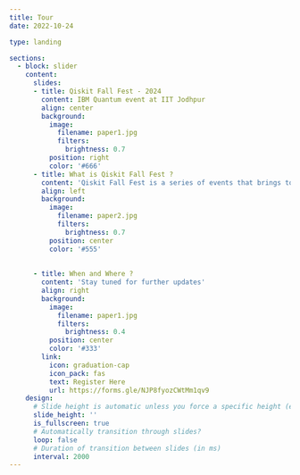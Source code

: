 ```yaml
---
title: Tour
date: 2022-10-24

type: landing

sections:
  - block: slider
    content:
      slides:
      - title: Qiskit Fall Fest - 2024
        content: IBM Quantum event at IIT Jodhpur
        align: center
        background:
          image:
            filename: paper1.jpg
            filters:
              brightness: 0.7
          position: right
          color: '#666'
      - title: What is Qiskit Fall Fest ?
        content: 'Qiskit Fall Fest is a series of events that brings together students who are interested in the exciting field of quantum information. The week of festivities includes workshops for people who are new to Qiskit, coding challenges for a range of skill levels'
        align: left
        background:
          image:
            filename: paper2.jpg
            filters:
              brightness: 0.7
          position: center
          color: '#555'
    
 
      - title: When and Where ?
        content: 'Stay tuned for further updates'
        align: right
        background:
          image:
            filename: paper1.jpg
            filters:
              brightness: 0.4
          position: center
          color: '#333'
        link:
          icon: graduation-cap
          icon_pack: fas
          text: Register Here
          url: https://forms.gle/NJP8fyozCWtMm1qv9
    design:
      # Slide height is automatic unless you force a specific height (e.g. '400px')
      slide_height: ''
      is_fullscreen: true
      # Automatically transition through slides?
      loop: false
      # Duration of transition between slides (in ms)
      interval: 2000
---
```


